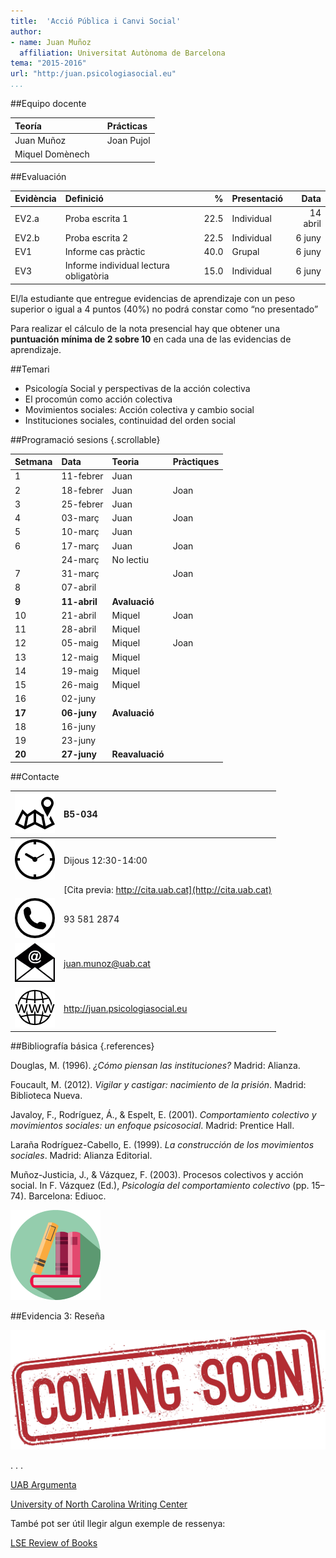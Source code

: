```yaml
---
title:  'Acció Pública i Canvi Social'
author:
- name: Juan Muñoz
  affiliation: Universitat Autònoma de Barcelona
tema: "2015-2016"
url: "http:/juan.psicologiasocial.eu"
...
```


##Equipo docente

| Teoría          |  | Prácticas  |
|:----------------|:-|:-----------|
| Juan Muñoz      |  | Joan Pujol |
| Miquel Domènech |  |            |

##Evaluación

| Evidència | Definició                              |    % | Presentació |     Data |
|:----------|:---------------------------------------|-----:|:------------|---------:|
| EV2.a     | Proba escrita 1                        | 22.5 | Individual  | 14 abril |
| EV2.b     | Proba escrita 2                        | 22.5 | Individual  |   6 juny |
| EV1       | Informe cas pràctic                    | 40.0 | Grupal      |   6 juny |
| EV3       | Informe individual lectura obligatòria | 15.0 | Individual  |   6 juny |

El/la estudiante que entregue evidencias de aprendizaje con un peso superior o igual a 4 puntos (40%) no podrá constar como “no presentado”

Para realizar el cálculo de la nota presencial hay que obtener una **puntuación mínima de 2 sobre 10** en cada una de las evidencias de aprendizaje.

##Temari

* Psicología Social y perspectivas de la acción colectiva
* El procomún como acción colectiva
* Movimientos sociales: Acción colectiva y cambio social
* Instituciones sociales, continuidad del orden social

##Programació sesions {.scrollable}

| Setmana | Data         | Teoria          | Pràctiques |
|:--------|:-------------|:----------------|:-----------|
| 1       | 11-febrer    | Juan            |            |
| 2       | 18-febrer    | Juan            | Joan       |
| 3       | 25-febrer    | Juan            |            |
| 4       | 03-març      | Juan            | Joan       |
| 5       | 10-març      | Juan            |            |
| 6       | 17-març      | Juan            | Joan       |
|         | 24-març      | No lectiu       |            |
| 7       | 31-març      |                 | Joan       |
| 8       | 07-abril     |                 |            |
| **9**   | **11-abril** | **Avaluació**   |            |
| 10      | 21-abril     | Miquel          | Joan       |
| 11      | 28-abril     | Miquel          |            |
| 12      | 05-maig      | Miquel          | Joan       |
| 13      | 12-maig      | Miquel          |            |
| 14      | 19-maig      | Miquel          |            |
| 15      | 26-maig      | Miquel          |            |
| 16      | 02-juny      |                 |            |
| **17**  | **06-juny**  | **Avaluació**   |            |
| 18      | 16-juny      |                 |            |
| 19      | 23-juny      |                 |            |
| **20**  | **27-juny**  | **Reavaluació** |            |

##Contacte

| ![](img/Direccion.png) | B5-034                                                  |
|:-----------------------|:--------------------------------------------------------|
| ![](img/Clock.png)     | Dijous 12:30-14:00                                      |
|                        | [Cita previa: http://cita.uab.cat](http://cita.uab.cat) |
| ![](img/Telefono.png)  | 93 581 2874                                             |
| ![](img/Correo.png)    | juan.munoz@uab.cat                                      |
| ![](img/Web.png)       | <http://juan.psicologiasocial.eu>                       |

##Bibliografía básica {.references}

Douglas, M. (1996). *¿Cómo piensan las instituciones?* Madrid: Alianza.

Foucault, M. (2012). *Vigilar y castigar: nacimiento de la prisión*. Madrid: Biblioteca Nueva.

Javaloy, F., Rodríguez, Á., & Espelt, E. (2001). *Comportamiento colectivo y movimientos sociales: un enfoque psicosocial*. Madrid: Prentice Hall.

Laraña Rodríguez-Cabello, E. (1999). *La construcción de los movimientos sociales*. Madrid: Alianza Editorial.

Muñoz-Justicia, J., & Vázquez, F. (2003). Procesos colectivos y acción social. In F. Vázquez (Ed.), *Psicología del comportamiento colectivo* (pp. 15–74). Barcelona: Ediuoc.

![](img/Books.png)

##Evidencia 3: Reseña


![](img/Coming.png)

. . .

[UAB Argumenta](http://wuster.uab.cat/web_argumenta_obert/unit_10/tot_t10.html)

[University of North Carolina Writing Center](http://writingcenter.unc.edu/handouts/book-reviews)

També pot ser útil llegir algun exemple de ressenya:

[LSE Review of Books](http://blogs.lse.ac.uk/lsereviewofbooks/)

<!--
Foucault, M. (1975/2012). Vigilar y castigar. Editorial Biblioteca Nueva S.L.

Galcerán Huguet, M. (2009). Deseo y libertad: una investigación sobre los presupuestos de la acción colectiva. Madrid: Traficantes de Sueños. Retrieved from http://www.traficantes.net/libros/deseo-y-libertad

Lessig, L. (2005). Por una cultura libre. Madrid: Traficantes de Sueños. Retrieved from http://www.traficantes.net/libros/por-una-cultura-libre
-->
